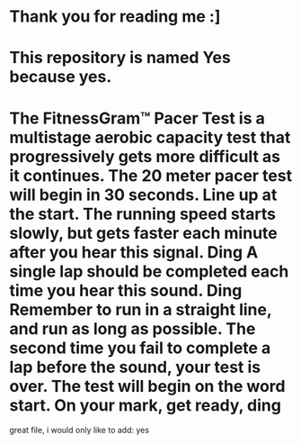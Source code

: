 # Thank you for reading me :]
# This repository is named Yes because yes.
# The FitnessGram™ Pacer Test is a multistage aerobic capacity test that progressively gets more difficult as it continues. The 20 meter pacer test will begin in 30 seconds. Line up at the start. The running speed starts slowly, but gets faster each minute after you hear this signal. Ding  A single lap should be completed each time you hear this sound. Ding  Remember to run in a straight line, and run as long as possible. The second time you fail to complete a lap before the sound, your test is over. The test will begin on the word start. On your mark, get ready, ding 

great file, i would only like to add: yes
